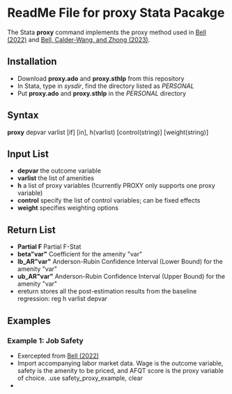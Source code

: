 
# ReadMe File for proxy Stata Pacakge
The Stata **proxy** command implements the proxy method used in [Bell (2022)](https://papers.ssrn.com/sol3/papers.cfm?abstract_id=4173522) and [Bell, Calder-Wang, and Zhong (2023)](https://papers.ssrn.com/sol3/papers.cfm?abstract_id=4565093).

## Installation
- Download **proxy.ado** and **proxy.sthlp** from this repository
- In Stata, type in _sysdir_, find the directory listed as _PERSONAL_
- Put **proxy.ado** and **proxy.sthlp** in the _PERSONAL_ directory

## Syntax
 **proxy** depvar varlist [if] [in], h(varlist) [control(string)] [weight(string)]

## Input List
 - **depvar** the outcome variable 
 - **varlist** the list of amenities 
 - **h** a list of proxy variables (!currently PROXY only supports one proxy variable) 
 - **control** specify the list of control variables; can be fixed effects
 - **weight** specifies weighting options

## Return List
 - **Partial F** Partial F-Stat 
 - **beta"var"** Coefficient for the amenity "var" 
 - **lb_AR"var"** Anderson-Rubin Confidence Interval (Lower Bound) for the amenity "var" 
 - **ub_AR"var"** Anderson-Rubin Confidence Interval (Upper Bound) for the amenity "var" 
 - ereturn stores all the post-estimation results from the baseline regression: reg h varlist depvar

## Examples
### Example 1: Job Safety
- Exercepted from [Bell (2022)](https://papers.ssrn.com/sol3/papers.cfm?abstract_id=4173522)
- Import accompanying labor market data. Wage is the outcome variable, safety is the amenity to be priced, and AFQT score is the proxy variable of choice.
  .use safety_proxy_example, clear
- 


